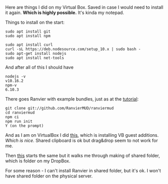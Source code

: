Here are things I did on my Virtual Box. Saved in case I would need to install it again. **Which is highly possible.** It's kinda my notepad.

Things to install on the start:
```
sudo apt install git
sudo apt install npm

sudo apt install curl
curl -sL https://deb.nodesource.com/setup_10.x | sudo bash -
sudo apt-get install nodejs
sudo apt install net-tools
```

And after all of this I should have
```
nodejs -v
v10.16.2
npm-v
6.10.3
```

There goes Ranvier with example bundles, just as at the [tutorial](https://ranviermud.com/get_started/#installation):
```
git clone git://github.com/RanvierMUD/ranviermud
cd ranviermud
npm ci
npm run init
Y (on the prompt)
```

And as I am on VirtualBox I did [this](https://www.tecmint.com/install-virtualbox-guest-additions-in-ubuntu/), which is installing VB guest additions. *Which is nice.* Shared clipboard is ok but drag&drop seem to not work for me.

Then [this](https://gist.github.com/estorgio/1d679f962e8209f8a9232f7593683265) starts the same but it walks me through making of shared folder, which is folder on my DropBox.

For some reason - I can't install Ranvier in shared folder, but it's ok. I won't have shared folder on the physical server.
